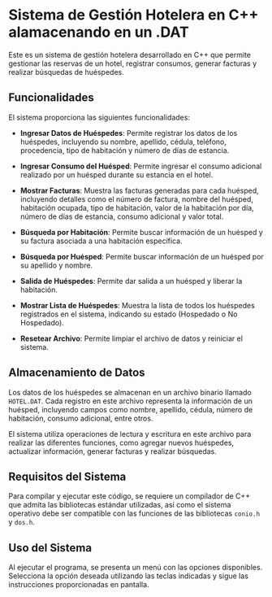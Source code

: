 # Sistema de Gestión Hotelera en C++ alamacenando en un .DAT

Este es un sistema de gestión hotelera desarrollado en C++ que permite gestionar las reservas de un hotel, registrar consumos, generar facturas y realizar búsquedas de huéspedes.

## Funcionalidades

El sistema proporciona las siguientes funcionalidades:

- **Ingresar Datos de Huéspedes**: Permite registrar los datos de los huéspedes, incluyendo su nombre, apellido, cédula, teléfono, procedencia, tipo de habitación y número de días de estancia.

- **Ingresar Consumo del Huésped**: Permite ingresar el consumo adicional realizado por un huésped durante su estancia en el hotel.

- **Mostrar Facturas**: Muestra las facturas generadas para cada huésped, incluyendo detalles como el número de factura, nombre del huésped, habitación ocupada, tipo de habitación, valor de la habitación por día, número de días de estancia, consumo adicional y valor total.

- **Búsqueda por Habitación**: Permite buscar información de un huésped y su factura asociada a una habitación específica.

- **Búsqueda por Huésped**: Permite buscar información de un huésped por su apellido y nombre.

- **Salida de Huéspedes**: Permite dar salida a un huésped y liberar la habitación.

- **Mostrar Lista de Huéspedes**: Muestra la lista de todos los huéspedes registrados en el sistema, indicando su estado (Hospedado o No Hospedado).

- **Resetear Archivo**: Permite limpiar el archivo de datos y reiniciar el sistema.

## Almacenamiento de Datos

Los datos de los huéspedes se almacenan en un archivo binario llamado `HOTEL.DAT`. Cada registro en este archivo representa la información de un huésped, incluyendo campos como nombre, apellido, cédula, número de habitación, consumo adicional, entre otros. 

El sistema utiliza operaciones de lectura y escritura en este archivo para realizar las diferentes funciones, como agregar nuevos huéspedes, actualizar información, generar facturas y realizar búsquedas.

## Requisitos del Sistema

Para compilar y ejecutar este código, se requiere un compilador de C++ que admita las bibliotecas estándar utilizadas, así como el sistema operativo debe ser compatible con las funciones de las bibliotecas `conio.h` y `dos.h`.

## Uso del Sistema

Al ejecutar el programa, se presenta un menú con las opciones disponibles. Selecciona la opción deseada utilizando las teclas indicadas y sigue las instrucciones proporcionadas en pantalla.
